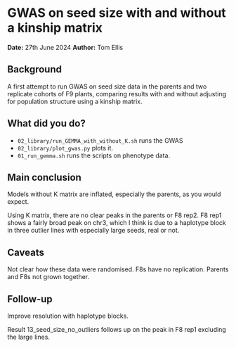 # GWAS on seed size with and without a kinship matrix

**Date:** 27th June 2024
**Author:** Tom Ellis

## Background

A first attempt to run GWAS on seed size data in the parents and two replicate
cohorts of F9 plants, comparing results with and without adjusting for
population structure using a kinship matrix.

## What did you do?

- `02_library/run_GEMMA_with_without_K.sh` runs the GWAS
- `02_library/plot_gwas.py` plots it.
- `01_run_gemma.sh` runs the scripts on phenotype data.

## Main conclusion

Models without K matrix are inflated, especially the parents, as you would expect.

Using K matrix, there are no clear peaks in the parents or F8 rep2.
F8 rep1 shows a fairly broad peak on chr3, which I think is due to a haplotype
block in three outlier lines with especially large seeds, real or not.

## Caveats

Not clear how these data were randomised.
F8s have no replication.
Parents and F8s not grown together.

## Follow-up

Improve resolution with haplotype blocks.

Result 13_seed_size_no_outliers follows up on the peak in F8 rep1 excluding
the large lines.